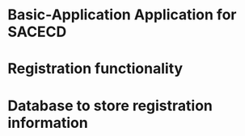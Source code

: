 # Basic-Application Application for SACECD
# Registration functionality
# Database to store registration information
